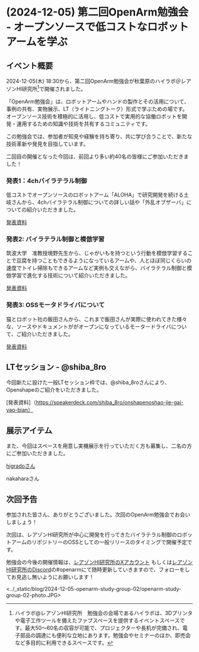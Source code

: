 # (2024-12-05) 第二回OpenArm勉強会 - オープンソースで低コストなロボットアームを学ぶ

## イベント概要

2024-12-05(木) 18:30から、第二回OpenArm勉強会が秋葉原のハイラボ＠レアゾンHI研究所[^1]で開催されました。

「OpenArm勉強会」は、ロボットアームやハンドの製作とその活用について、事例の共有、実物展示、LT（ライトニングトーク）形式で学ぶための場です。オープンソース技術を積極的に活用し、低コストで実用的な協働ロボットを開発・運用するための知識や技術を共有するコミュニティです。

この勉強会では、参加者が知見や経験を持ち寄り、共に学び合うことで、新たな技術革新や発見を目指しています。

二回目の開催となった今回は、前回より多い約40名の皆様にご参加いただきました！

### 発表1：4chバイラテラル制御

低コストでオープンソースのロボットアーム「ALOHA」で研究開発を続ける土岐さんから、4chバイラテラル制御についての詳しい話や「外乱オブザーバ」についての紹介いただきました。

[発表資料](<../_static/blog/2024-12-05-openarm-study-group-02/openarm-study-group-02-toki.pdf>)

### 発表2: バイラテラル制御と模倣学習

筑波大学　准教授境野先生から、じゃがいもを持つという行動を模倣学習することで豆腐を持つこともできるようになっているアームや、人とほぼ同じくらいの速度でトイレ掃除もできるアームなど実例も交えながら、バイラテラル制御と模倣学習で進化する技術について紹介いただきました。

[発表資料](<../_static/blog/2024-12-05-openarm-study-group-02/openarm-study-group-02-sakaino.pdf>)



### 発表3: OSSモータドライバについて

猫とロボット社の飯田さんから、これまで飯田さんが実際に使われてきた様々な、ソースやドキュメントががオープンになっているモータードライバについて、ご紹介いただきました。

[発表資料](<../_static/_static/blog/2024-12-05-openarm-study-group-02/openarm-study-group-02-iida.pdf>)

## LTセッション - @shiba_8ro 

今回新たに設けた一般LTセッション枠では、@shiba_8roさんにより、Openshapeのご紹介をいただきました。

[発表資料]（https://speakerdeck.com/shiba_8ro/onshapenoshao-jie-gai-yao-bian）

## 展示アイテム

また、今回はスペースを用意し実機展示を行っていただく方も募集し、二名の方にご参加いただきました。

[higradoさん](https://x.com/EL2031watson) 

nakaharaさん

## 次回予告

参加された皆さん、ありがとうございました。次回のOpenArm勉強会でお会いしましょう！

次回は、レアゾンHI研究所が中心に開発を行ってきたバイラテラル制御のロボットアームのリポジトリーのOSSとしての一般リリースのタイミングで開催予定です。

勉強会の今後の開催情報は、[レアゾンHI研究所のXアカウント](https://x.com/ReazonHILab) もしくは[レアゾンHI研究所のDiscord](https://discord.gg/ua8TxhubAF)の#openarmにて随時更新していきますので、フォローをしてお見逃し無いようにお願いします！

<../_static/blog/2024-12-05-openarm-study-group-02/openarm-study-group-02-photo.JPG>

[^1]:ハイラボ@レアゾンHI研究所　勉強会の会場であるハイラボは、3Dプリンタや電子工作ツールを備えたファブスペースを提供するイベントスペースです。最大50〜60名の収容が可能で、プロジェクターや長机が完備され、電子部品の調達にも便利な立地にあります。勉強会やセミナーのほか、即売会など多目的に利用できるスペースです。
